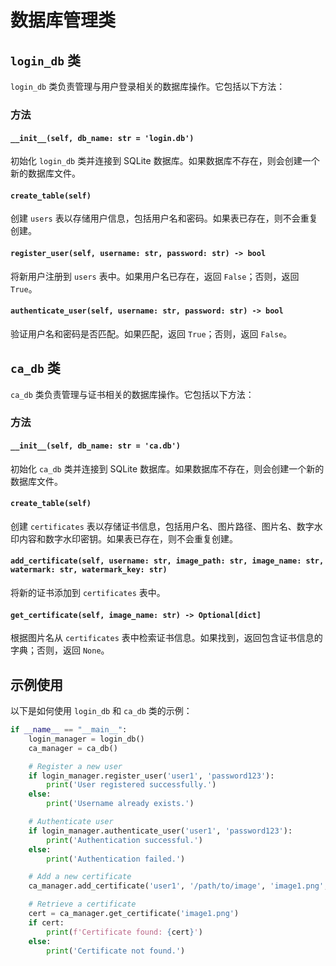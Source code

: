 # 数据库管理类

## `login_db` 类

`login_db` 类负责管理与用户登录相关的数据库操作。它包括以下方法：

### 方法

#### `__init__(self, db_name: str = 'login.db')`
初始化 `login_db` 类并连接到 SQLite 数据库。如果数据库不存在，则会创建一个新的数据库文件。

#### `create_table(self)`
创建 `users` 表以存储用户信息，包括用户名和密码。如果表已存在，则不会重复创建。

#### `register_user(self, username: str, password: str) -> bool`
将新用户注册到 `users` 表中。如果用户名已存在，返回 `False`；否则，返回 `True`。

#### `authenticate_user(self, username: str, password: str) -> bool`
验证用户名和密码是否匹配。如果匹配，返回 `True`；否则，返回 `False`。

## `ca_db` 类

`ca_db` 类负责管理与证书相关的数据库操作。它包括以下方法：

### 方法

#### `__init__(self, db_name: str = 'ca.db')`
初始化 `ca_db` 类并连接到 SQLite 数据库。如果数据库不存在，则会创建一个新的数据库文件。

#### `create_table(self)`
创建 `certificates` 表以存储证书信息，包括用户名、图片路径、图片名、数字水印内容和数字水印密钥。如果表已存在，则不会重复创建。

#### `add_certificate(self, username: str, image_path: str, image_name: str, watermark: str, watermark_key: str)`
将新的证书添加到 `certificates` 表中。

#### `get_certificate(self, image_name: str) -> Optional[dict]`
根据图片名从 `certificates` 表中检索证书信息。如果找到，返回包含证书信息的字典；否则，返回 `None`。

## 示例使用

以下是如何使用 `login_db` 和 `ca_db` 类的示例：

```python
if __name__ == "__main__":
    login_manager = login_db()
    ca_manager = ca_db()

    # Register a new user
    if login_manager.register_user('user1', 'password123'):
        print('User registered successfully.')
    else:
        print('Username already exists.')

    # Authenticate user
    if login_manager.authenticate_user('user1', 'password123'):
        print('Authentication successful.')
    else:
        print('Authentication failed.')

    # Add a new certificate
    ca_manager.add_certificate('user1', '/path/to/image', 'image1.png', 'watermark_data', 'watermark_key123')

    # Retrieve a certificate
    cert = ca_manager.get_certificate('image1.png')
    if cert:
        print(f'Certificate found: {cert}')
    else:
        print('Certificate not found.')
